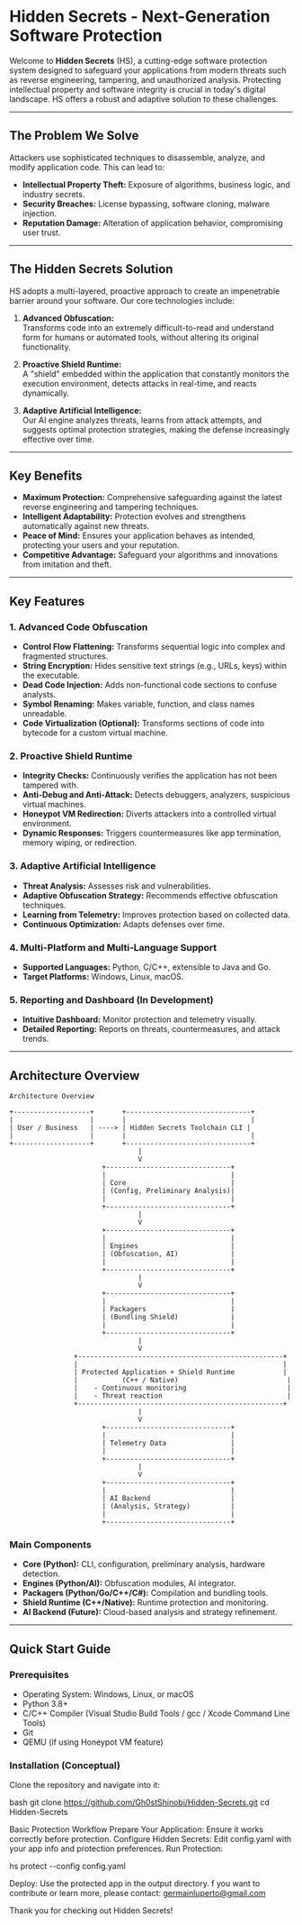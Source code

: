 # Hidden Secrets - Next-Generation Software Protection

Welcome to **Hidden Secrets** (HS), a cutting-edge software protection system designed to safeguard your applications from modern threats such as reverse engineering, tampering, and unauthorized analysis. Protecting intellectual property and software integrity is crucial in today's digital landscape. HS offers a robust and adaptive solution to these challenges.

---

## The Problem We Solve

Attackers use sophisticated techniques to disassemble, analyze, and modify application code. This can lead to:

- **Intellectual Property Theft:** Exposure of algorithms, business logic, and industry secrets.  
- **Security Breaches:** License bypassing, software cloning, malware injection.  
- **Reputation Damage:** Alteration of application behavior, compromising user trust.

---

## The Hidden Secrets Solution

HS adopts a multi-layered, proactive approach to create an impenetrable barrier around your software. Our core technologies include:

1. **Advanced Obfuscation:**  
   Transforms code into an extremely difficult-to-read and understand form for humans or automated tools, without altering its original functionality.

2. **Proactive Shield Runtime:**  
   A "shield" embedded within the application that constantly monitors the execution environment, detects attacks in real-time, and reacts dynamically.

3. **Adaptive Artificial Intelligence:**  
   Our AI engine analyzes threats, learns from attack attempts, and suggests optimal protection strategies, making the defense increasingly effective over time.

---

## Key Benefits

- **Maximum Protection:** Comprehensive safeguarding against the latest reverse engineering and tampering techniques.  
- **Intelligent Adaptability:** Protection evolves and strengthens automatically against new threats.  
- **Peace of Mind:** Ensures your application behaves as intended, protecting your users and your reputation.  
- **Competitive Advantage:** Safeguard your algorithms and innovations from imitation and theft.

---

## Key Features

### 1. Advanced Code Obfuscation

- **Control Flow Flattening:** Transforms sequential logic into complex and fragmented structures.  
- **String Encryption:** Hides sensitive text strings (e.g., URLs, keys) within the executable.  
- **Dead Code Injection:** Adds non-functional code sections to confuse analysts.  
- **Symbol Renaming:** Makes variable, function, and class names unreadable.  
- **Code Virtualization (Optional):** Transforms sections of code into bytecode for a custom virtual machine.

### 2. Proactive Shield Runtime

- **Integrity Checks:** Continuously verifies the application has not been tampered with.  
- **Anti-Debug and Anti-Attack:** Detects debuggers, analyzers, suspicious virtual machines.  
- **Honeypot VM Redirection:** Diverts attackers into a controlled virtual environment.  
- **Dynamic Responses:** Triggers countermeasures like app termination, memory wiping, or redirection.

### 3. Adaptive Artificial Intelligence

- **Threat Analysis:** Assesses risk and vulnerabilities.  
- **Adaptive Obfuscation Strategy:** Recommends effective obfuscation techniques.  
- **Learning from Telemetry:** Improves protection based on collected data.  
- **Continuous Optimization:** Adapts defenses over time.

### 4. Multi-Platform and Multi-Language Support

- **Supported Languages:** Python, C/C++, extensible to Java and Go.  
- **Target Platforms:** Windows, Linux, macOS.

### 5. Reporting and Dashboard (In Development)

- **Intuitive Dashboard:** Monitor protection and telemetry visually.  
- **Detailed Reporting:** Reports on threats, countermeasures, and attack trends.

---

## Architecture Overview
```text
Architecture Overview

+-------------------+       +-------------------------------+
|                   |       |                               |
| User / Business   | ----> | Hidden Secrets Toolchain CLI |
|                   |       |                               |
+-------------------+       +-------------------------------+
                                |
                                V
                       +-------------------------------+
                       |                               |
                       | Core                          |
                       | (Config, Preliminary Analysis)|
                       |                               |
                       +-------------------------------+
                                |
                                V
                       +-------------------------------+
                       |                               |
                       | Engines                       |
                       | (Obfuscation, AI)             |
                       |                               |
                       +-------------------------------+
                                |
                                V
                       +-------------------------------+
                       |                               |
                       | Packagers                     |
                       | (Bundling Shield)             |
                       |                               |
                       +-------------------------------+
                                |
                                V
                +---------------------------------------------------+
                |                                                   |
                | Protected Application + Shield Runtime            |
                |           (C++ / Native)                           |
                |    - Continuous monitoring                         |
                |    - Threat reaction                               |
                +---------------------------------------------------+
                                |
                                V
                       +-------------------------------+
                       |                               |
                       | Telemetry Data                |
                       |                               |
                       +-------------------------------+
                                |
                                V
                       +-------------------------------+
                       |                               |
                       | AI Backend                    |
                       | (Analysis, Strategy)          |
                       |                               |
                       +-------------------------------+
```




### Main Components

- **Core (Python):** CLI, configuration, preliminary analysis, hardware detection.  
- **Engines (Python/AI):** Obfuscation modules, AI integrator.  
- **Packagers (Python/Go/C++/C#):** Compilation and bundling tools.  
- **Shield Runtime (C++/Native):** Runtime protection and monitoring.  
- **AI Backend (Future):** Cloud-based analysis and strategy refinement.

---

## Quick Start Guide

### Prerequisites

- Operating System: Windows, Linux, or macOS  
- Python 3.8+  
- C/C++ Compiler (Visual Studio Build Tools / gcc / Xcode Command Line Tools)  
- Git  
- QEMU (if using Honeypot VM feature)

### Installation (Conceptual)

Clone the repository and navigate into it:

bash
git clone https://github.com/Gh0stShinobi/Hidden-Secrets.git
cd Hidden-Secrets


Basic Protection Workflow
Prepare Your Application: Ensure it works correctly before protection.
Configure Hidden Secrets: Edit config.yaml with your app info and protection preferences.
Run Protection:

hs protect --config config.yaml

Deploy: Use the protected app in the output directory.
f you want to contribute or learn more, please contact: germainluperto@gmail.com 

Thank you for checking out Hidden Secrets!
